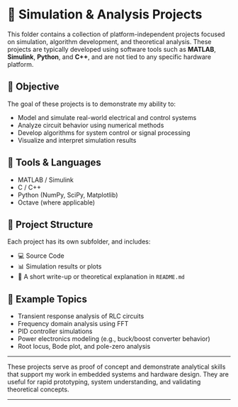 # 🧪 Simulation & Analysis Projects

This folder contains a collection of platform-independent projects focused on simulation, algorithm development, and theoretical analysis. These projects are typically developed using software tools such as **MATLAB**, **Simulink**, **Python**, and **C++**, and are not tied to any specific hardware platform.

## 🎯 Objective

The goal of these projects is to demonstrate my ability to:
- Model and simulate real-world electrical and control systems
- Analyze circuit behavior using numerical methods
- Develop algorithms for system control or signal processing
- Visualize and interpret simulation results

## 🧰 Tools & Languages

- MATLAB / Simulink
- C / C++
- Python (NumPy, SciPy, Matplotlib)
- Octave (where applicable)

## 📂 Project Structure

Each project has its own subfolder, and includes:
- 💻 Source Code
- 📊 Simulation results or plots
- 📝 A short write-up or theoretical explanation in `README.md`

## 🚀 Example Topics

- Transient response analysis of RLC circuits  
- Frequency domain analysis using FFT  
- PID controller simulations  
- Power electronics modeling (e.g., buck/boost converter behavior)  
- Root locus, Bode plot, and pole-zero analysis

---

These projects serve as proof of concept and demonstrate analytical skills that support my work in embedded systems and hardware design. They are useful for rapid prototyping, system understanding, and validating theoretical concepts.

---
